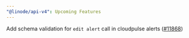 ```yaml
---
"@linode/api-v4": Upcoming Features
---
```


Add schema validation for `edit alert` call in cloudpulse alerts ([#11868](https://github.com/linode/manager/pull/11868))
